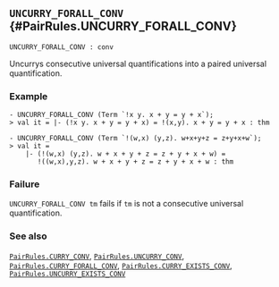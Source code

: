 ## `UNCURRY_FORALL_CONV` {#PairRules.UNCURRY_FORALL_CONV}


```
UNCURRY_FORALL_CONV : conv
```



Uncurrys consecutive universal quantifications into a paired
universal quantification.

### Example

    
    - UNCURRY_FORALL_CONV (Term `!x y. x + y = y + x`);
    > val it = |- (!x y. x + y = y + x) = !(x,y). x + y = y + x : thm
    
    - UNCURRY_FORALL_CONV (Term `!(w,x) (y,z). w+x+y+z = z+y+x+w`);
    > val it =
        |- (!(w,x) (y,z). w + x + y + z = z + y + x + w) =
           !((w,x),y,z). w + x + y + z = z + y + x + w : thm
    



### Failure

`UNCURRY_FORALL_CONV tm` fails if `tm` is not a
consecutive universal quantification.

### See also

[`PairRules.CURRY_CONV`](#PairRules.CURRY_CONV), [`PairRules.UNCURRY_CONV`](#PairRules.UNCURRY_CONV), [`PairRules.CURRY_FORALL_CONV`](#PairRules.CURRY_FORALL_CONV), [`PairRules.CURRY_EXISTS_CONV`](#PairRules.CURRY_EXISTS_CONV), [`PairRules.UNCURRY_EXISTS_CONV`](#PairRules.UNCURRY_EXISTS_CONV)

